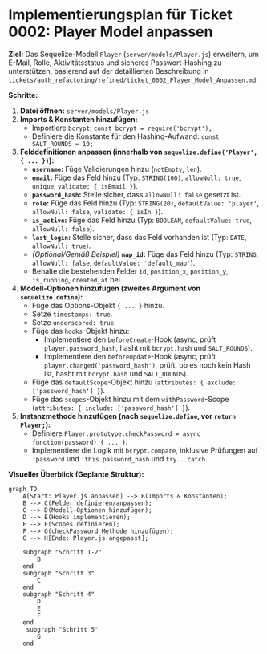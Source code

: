 # Implementierungsplan für Ticket 0002: Player Model anpassen

**Ziel:** Das Sequelize-Modell `Player` (`server/models/Player.js`) erweitern, um E-Mail, Rolle, Aktivitätsstatus und sicheres Passwort-Hashing zu unterstützen, basierend auf der detaillierten Beschreibung in `tickets/auth_refactoring/refined/ticket_0002_Player_Model_Anpassen.md`.

**Schritte:**

1.  **Datei öffnen:** `server/models/Player.js`
2.  **Imports & Konstanten hinzufügen:**
    *   Importiere `bcrypt`: `const bcrypt = require('bcrypt');`
    *   Definiere die Konstante für den Hashing-Aufwand: `const SALT_ROUNDS = 10;`
3.  **Felddefinitionen anpassen (innerhalb von `sequelize.define('Player', { ... })`):**
    *   **`username`:** Füge Validierungen hinzu (`notEmpty`, `len`).
    *   **`email`:** Füge das Feld hinzu (Typ: `STRING(100)`, `allowNull: true`, `unique`, `validate: { isEmail }`).
    *   **`password_hash`:** Stelle sicher, dass `allowNull: false` gesetzt ist.
    *   **`role`:** Füge das Feld hinzu (Typ: `STRING(20)`, `defaultValue: 'player'`, `allowNull: false`, `validate: { isIn }`).
    *   **`is_active`:** Füge das Feld hinzu (Typ: `BOOLEAN`, `defaultValue: true`, `allowNull: false`).
    *   **`last_login`:** Stelle sicher, dass das Feld vorhanden ist (Typ: `DATE`, `allowNull: true`).
    *   *(Optional/Gemäß Beispiel)* **`map_id`:** Füge das Feld hinzu (Typ: `STRING`, `allowNull: false`, `defaultValue: 'default_map'`).
    *   Behalte die bestehenden Felder `id`, `position_x`, `position_y`, `is_running`, `created_at` bei.
4.  **Modell-Optionen hinzufügen (zweites Argument von `sequelize.define`):**
    *   Füge das Options-Objekt `{ ... }` hinzu.
    *   Setze `timestamps: true`.
    *   Setze `underscored: true`.
    *   Füge das `hooks`-Objekt hinzu:
        *   Implementiere den `beforeCreate`-Hook (async, prüft `player.password_hash`, hasht mit `bcrypt.hash` und `SALT_ROUNDS`).
        *   Implementiere den `beforeUpdate`-Hook (async, prüft `player.changed('password_hash')`, prüft, ob es noch kein Hash ist, hasht mit `bcrypt.hash` und `SALT_ROUNDS`).
    *   Füge das `defaultScope`-Objekt hinzu (`attributes: { exclude: ['password_hash'] }`).
    *   Füge das `scopes`-Objekt hinzu mit dem `withPassword`-Scope (`attributes: { include: ['password_hash'] }`).
5.  **Instanzmethode hinzufügen (nach `sequelize.define`, vor `return Player;`):**
    *   Definiere `Player.prototype.checkPassword = async function(password) { ... }`.
    *   Implementiere die Logik mit `bcrypt.compare`, inklusive Prüfungen auf `!password` und `!this.password_hash` und `try...catch`.

**Visueller Überblick (Geplante Struktur):**

```mermaid
graph TD
    A[Start: Player.js anpassen] --> B(Imports & Konstanten);
    B --> C(Felder definieren/anpassen);
    C --> D(Modell-Optionen hinzufügen);
    D --> E(Hooks implementieren);
    E --> F(Scopes definieren);
    F --> G(checkPassword Methode hinzufügen);
    G --> H[Ende: Player.js angepasst];

    subgraph "Schritt 1-2"
        B
    end
    subgraph "Schritt 3"
        C
    end
    subgraph "Schritt 4"
        D
        E
        F
    end
     subgraph "Schritt 5"
        G
    end
